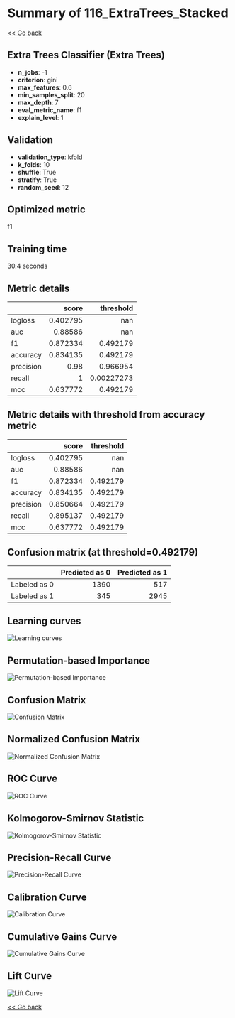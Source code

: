 # Summary of 116_ExtraTrees_Stacked

[<< Go back](../README.md)


## Extra Trees Classifier (Extra Trees)
- **n_jobs**: -1
- **criterion**: gini
- **max_features**: 0.6
- **min_samples_split**: 20
- **max_depth**: 7
- **eval_metric_name**: f1
- **explain_level**: 1

## Validation
 - **validation_type**: kfold
 - **k_folds**: 10
 - **shuffle**: True
 - **stratify**: True
 - **random_seed**: 12

## Optimized metric
f1

## Training time

30.4 seconds

## Metric details
|           |    score |    threshold |
|:----------|---------:|-------------:|
| logloss   | 0.402795 | nan          |
| auc       | 0.88586  | nan          |
| f1        | 0.872334 |   0.492179   |
| accuracy  | 0.834135 |   0.492179   |
| precision | 0.98     |   0.966954   |
| recall    | 1        |   0.00227273 |
| mcc       | 0.637772 |   0.492179   |


## Metric details with threshold from accuracy metric
|           |    score |   threshold |
|:----------|---------:|------------:|
| logloss   | 0.402795 |  nan        |
| auc       | 0.88586  |  nan        |
| f1        | 0.872334 |    0.492179 |
| accuracy  | 0.834135 |    0.492179 |
| precision | 0.850664 |    0.492179 |
| recall    | 0.895137 |    0.492179 |
| mcc       | 0.637772 |    0.492179 |


## Confusion matrix (at threshold=0.492179)
|              |   Predicted as 0 |   Predicted as 1 |
|:-------------|-----------------:|-----------------:|
| Labeled as 0 |             1390 |              517 |
| Labeled as 1 |              345 |             2945 |

## Learning curves
![Learning curves](learning_curves.png)

## Permutation-based Importance
![Permutation-based Importance](permutation_importance.png)
## Confusion Matrix

![Confusion Matrix](confusion_matrix.png)


## Normalized Confusion Matrix

![Normalized Confusion Matrix](confusion_matrix_normalized.png)


## ROC Curve

![ROC Curve](roc_curve.png)


## Kolmogorov-Smirnov Statistic

![Kolmogorov-Smirnov Statistic](ks_statistic.png)


## Precision-Recall Curve

![Precision-Recall Curve](precision_recall_curve.png)


## Calibration Curve

![Calibration Curve](calibration_curve_curve.png)


## Cumulative Gains Curve

![Cumulative Gains Curve](cumulative_gains_curve.png)


## Lift Curve

![Lift Curve](lift_curve.png)



[<< Go back](../README.md)
